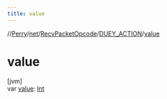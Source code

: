 ```yaml
---
title: value
---
```

//[Perry](../../../../index.html)/[net](../../index.html)/[RecvPacketOpcode](../index.html)/[DUEY_ACTION](index.html)/[value](value.html)



# value



[jvm]\
var [value](value.html): [Int](https://kotlinlang.org/api/latest/jvm/stdlib/kotlin/-int/index.html)




